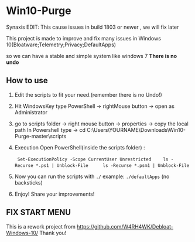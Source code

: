 # Win10-Purge
Synaxis
EDIT: This cause issues in build 1803 or newer , we will fix later

This project is made to improve and fix many issues in Windows 10(Bloatware;Telemetry;Privacy;DefaultApps) 

so we can have a stable and simple system like windows 7 
**There is no undo**
## How to use

1. Edit the scripts to fit your need.(remember there is no Undo!)

2. Hit WindowsKey type PowerShell -> rightMouse button -> open as Administrator

3. go to scripts folder -> right mouse button -> properties -> copy the local path
In Powershell type -> cd C:\Users\YOURNAME\Downloads\Win10-Purge-master\scripts

4. Execution
Open PowerShell(inside the scripts folder) :

    ``  Set-ExecutionPolicy -Scope CurrentUser Unrestricted   ``
    ``   ls -Recurse *.ps1 | Unblock-File    ``
    ``   ls -Recurse *.psm1 | Unblock-File    ``

6. Now you can run the scripts with ``./`` example: ``./defaultApps`` (no backsticks)

7. Enjoy! Share your improvements!

## FIX START MENU

[Start is Back]: <http://startisback.com/>

This is a rework project from https://github.com/W4RH4WK/Debloat-Windows-10/ Thank you!
